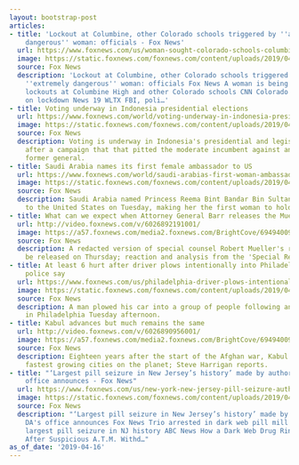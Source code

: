 ```yaml
---
layout: bootstrap-post
articles:
- title: 'Lockout at Columbine, other Colorado schools triggered by ''armed,'' ''extremely
    dangerous'' woman: officials - Fox News'
  url: https://www.foxnews.com/us/woman-sought-colorado-schools-columbine-lockout
  image: https://static.foxnews.com/foxnews.com/content/uploads/2019/04/AP19106795612246.jpg
  source: Fox News
  description: 'Lockout at Columbine, other Colorado schools triggered by ''armed,''
    ''extremely dangerous'' woman: officials Fox News A woman is being sought after
    lockouts at Columbine High and other Colorado schools CNN Colorado high schools
    on lockdown News 19 WLTX FBI, poli…'
- title: Voting underway in Indonesia presidential elections
  url: https://www.foxnews.com/world/voting-underway-in-indonesia-presidential-elections
  image: https://static.foxnews.com/foxnews.com/content/uploads/2019/04/ContentBroker_contentid-8a1439c93daf4d618eb6cef228048f81-1.png
  source: Fox News
  description: Voting is underway in Indonesia's presidential and legislative elections
    after a campaign that that pitted the moderate incumbent against an ultra-nationalist
    former general.
- title: Saudi Arabia names its first female ambassador to US
  url: https://www.foxnews.com/world/saudi-arabias-first-woman-ambassador-to-us-is-sworn-in
  image: https://static.foxnews.com/foxnews.com/content/uploads/2019/04/Princess-Reema.jpg
  source: Fox News
  description: Saudi Arabia named Princess Reema Bint Bandar Bin Sultan its new ambassador
    to the United States on Tuesday, making her the first woman to hold the title.
- title: What can we expect when Attorney General Barr releases the Mueller report?
  url: http://video.foxnews.com/v/6026892191001/
  image: https://a57.foxnews.com/media2.foxnews.com/BrightCove/694940094001/2019/04/16/640/360/694940094001_6026895663001_6026892191001-vs.jpg
  source: Fox News
  description: A redacted version of special counsel Robert Mueller's report will
    be released on Thursday; reaction and analysis from the 'Special Report' All-Stars.
- title: At least 6 hurt after driver plows intentionally into Philadelphia crowd,
    police say
  url: https://www.foxnews.com/us/philadelphia-driver-plows-intentionally-crowd-police
  image: https://static.foxnews.com/foxnews.com/content/uploads/2019/04/philapolice.jpg
  source: Fox News
  description: A man plowed his car into a group of people following an altercation
    in Philadelphia Tuesday afternoon.
- title: Kabul advances but much remains the same
  url: http://video.foxnews.com/v/6026890956001/
  image: https://a57.foxnews.com/media2.foxnews.com/BrightCove/694940094001/2019/04/16/640/360/694940094001_6026886414001_6026890956001-vs.jpg
  source: Fox News
  description: Eighteen years after the start of the Afghan war, Kabul is one of the
    fastest growing cities on the planet; Steve Harrigan reports.
- title: "‘Largest pill seizure in New Jersey’s history’ made by authorities, DA's
    office announces - Fox News"
  url: https://www.foxnews.com/us/new-york-new-jersey-pill-seizure-authorities
  image: https://static.foxnews.com/foxnews.com/content/uploads/2019/04/fake-Xanax-2.jpg
  source: Fox News
  description: "‘Largest pill seizure in New Jersey’s history’ made by authorities,
    DA's office announces Fox News Trio arrested in dark web pill mill bust called
    largest pill seizure in NJ history ABC News How a Dark Web Drug Ring Was Uncovered
    After Suspicious A.T.M. Withd…"
as_of_date: '2019-04-16'
---
```



